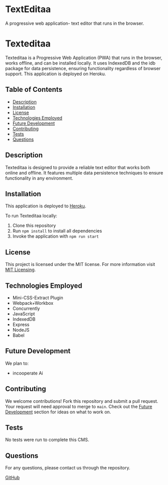 # TextEditaa
 A progressive web application-  text editor that runs in the browser.

 # Texteditaa

Texteditaa is a Progressive Web Application (PWA) that runs in the browser, works offline, and can be installed locally. It uses IndexedDB and the idb package for data persistence, ensuring functionality regardless of browser support. This application is deployed on Heroku.

## Table of Contents
- [Description](#description)
- [Installation](#installation)
- [License](#license)
- [Technologies Employed](#technologies-employed)
- [Future Development](#future-development)
- [Contributing](#contributing)
- [Tests](#tests)
- [Questions](#questions)

## Description

Texteditaa is designed to provide a reliable text editor that works both online and offline. It features multiple data persistence techniques to ensure functionality in any environment.

## Installation

This application is deployed to [Heroku](https://justanotherte.herokuapp.com/).

To run Texteditaa locally:

1. Clone this repository
2. Run `npm install` to install all dependencies
3. Invoke the application with `npm run start`

## License

This project is licensed under the MIT license. For more information visit [MIT Licensing](https://choosealicense.com/licenses/mit/).

## Technologies Employed

- Mini-CSS-Extract Plugin
- Webpack+Workbox
- Concurrently
- JavaScript
- IndexedDB
- Express
- NodeJS
- Babel

## Future Development

We plan to:

- incooperate Ai

## Contributing

We welcome contributions! Fork this repository and submit a pull request. Your request will need approval to merge to `main`. Check out the [Future Development](#future-development) section for ideas on what to work on.

## Tests

No tests were run to complete this CMS.

## Questions

For any questions, please contact us through the repository.

[GitHub](https://github.com/nicochinouya)
